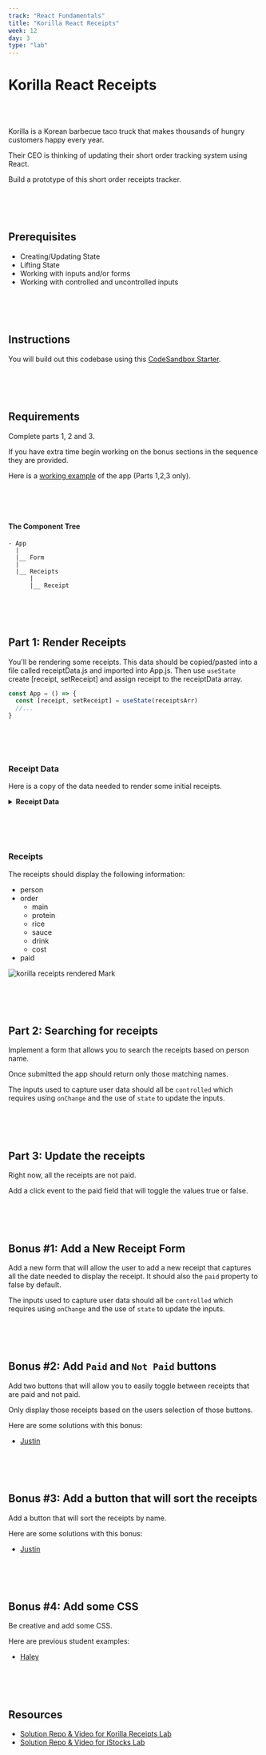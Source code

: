```yaml
---
track: "React Fundamentals"
title: "Korilla React Receipts"
week: 12
day: 3
type: "lab"
---
```


# Korilla React Receipts

<br>
<br>

Korilla is a Korean barbecue taco truck that makes thousands of hungry customers
happy every year.

Their CEO is thinking of updating their short order tracking system using React.

Build a prototype of this short order receipts tracker.

<br>
<br>
<br>

## Prerequisites

- Creating/Updating State
- Lifting State
- Working with inputs and/or forms
- Working with controlled and uncontrolled inputs

<br>
<br>
<br>

## Instructions

You will build out this codebase using this [CodeSandbox Starter](https://codesandbox.io/s/korilla-receipts-starter-donod?file=/src/App.js).

<br>
<br>
<br>

## Requirements

Complete parts 1, 2 and 3.

If you have extra time begin working on the bonus sections in the sequence they are provided.

Here is a [working example](https://98mru.csb.app/) of the app (Parts 1,2,3 only).

<br>
<br>
<br>

#### The Component Tree

```shell
- App
  |
  |__ Form
  |
  |__ Receipts
      |
      |__ Receipt

```

<br>
<br>
<br>

## Part 1: Render Receipts

You'll be rendering some receipts. This data should be copied/pasted into a file called receiptData.js and imported into App.js. Then use `useState `create [receipt, setReceipt] and assign receipt to the receiptData array.

```js
const App = () => {
  const [receipt, setReceipt] = useState(receiptsArr)
  //...
}
```

<br>
<br>
<br>

### Receipt Data

Here is a copy of the data needed to render some initial receipts.

<details>
    <summary><strong>Receipt Data</strong></summary>

```js
const receipts = [
  {
    id: 1,
    person: "Karolin",
    order: {
      main: "Burrito",
      protein: "Organic Tofu",
      rice: "Purple Rice",
      sauce: "Green Crack",
      drink: "Korchata",
      cost: 22,
    },
    paid: false,
  },
  {
    id: 2,
    person: "Jerrica",
    order: {
      main: "Rice Bowl",
      protein: "Ginger Soy Chix",
      rice: "Sticky Rice",
      sauce: "Korilla",
      drink: "Korchata",
      cost: 19,
    },
    paid: false,
  },
  {
    id: 3,
    person: "Matt",
    order: {
      main: "Salad Bowl",
      protein: "Organic Tofu",
      rice: "none",
      sauce: "K'lla",
      drink: "Sparkling Blood Orange Soda",
      cost: 20,
    },
    paid: false,
  },
]
```

</details><br>

<br>
<br>
<br>

### Receipts

The receipts should display the following information:

- person
- order
  - main
  - protein
  - rice
  - sauce
  - drink
  - cost
- paid

![korilla receipts rendered Mark](https://i.imgur.com/pTgXZGO.png)

<br>
<br>
<br>

## Part 2: Searching for receipts

Implement a form that allows you to search the receipts based on person name.

Once submitted the app should return only those matching names.

The inputs used to capture user data should all be `controlled` which requires using `onChange` and the use of `state` to update the inputs.

<br>
<br>
<br>

## Part 3: Update the receipts

Right now, all the receipts are not paid.

Add a click event to the paid field that will toggle the values true or false.

<br>
<br>
<br>

## Bonus #1: Add a New Receipt Form

Add a new form that will allow the user to add a new receipt that captures all the date needed to display the receipt. It should also the `paid` property to false by default.

The inputs used to capture user data should all be `controlled` which requires using `onChange` and the use of `state` to update the inputs.

<br>
<br>
<br>

## Bonus #2: Add `Paid` and `Not Paid` buttons

Add two buttons that will allow you to easily toggle between receipts that are paid and not paid.

Only display those receipts based on the users selection of those buttons.

Here are some solutions with this bonus:

- [Justin](https://y9m9l.csb.app/)

<br>
<br>
<br>

## Bonus #3: Add a button that will sort the receipts

Add a button that will sort the receipts by name.

Here are some solutions with this bonus:

- [Justin](https://y9m9l.csb.app/)

<br>
<br>
<br>

## Bonus #4: Add some CSS

Be creative and add some CSS.

Here are previous student examples:

- [Haley](https://i56hg.csb.app/)

<br>
<br>
<br>

## Resources

- [Solution Repo & Video for Korilla Receipts Lab](https://git.generalassemb.ly/HomeworkReviews/kr-review)
- [Solution Repo & Video for iStocks Lab](https://git.generalassemb.ly/HomeworkReviews/istocks)
